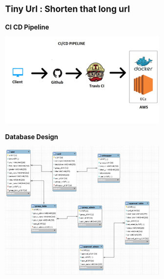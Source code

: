 # Tiny Url : Shorten that long url

## CI CD Pipeline

<img src="images/cicd.jpg">

## Database Design
<img src="images/dbdesign.JPG">


